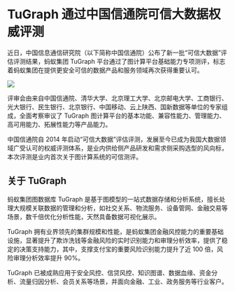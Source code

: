 # TuGraph 通过中国信通院可信大数据权威评测

近日，中国信息通信研究院（以下简称中国信通院）公布了新一批“可信大数据”评估评测结果，蚂蚁集团 TuGraph 平台通过了图计算平台基础能力专项测评，标志着蚂蚁集团在提供更安全可信的数据产品和服务领域再次获得重要认可。

![](https://mmbiz.qpic.cn/mmbiz_jpg/vMAIKCFcH8QT8ajkEwEtqBk1qs6rDNvfnoaDHkx68tJh8hy7YTVPP2VWLfMSoKQbL9YT3kPEtGUBoDH2o8u1zA/640?wx_fmt=jpeg&wxfrom=5&wx_lazy=1&wx_co=1)

评审会由来自中国信通院、清华大学、北京理工大学、北京邮电大学、工商银行、光大银行、民生银行、北京银行、中国移动、云上陕西、国新数据等单位的专家组成，全面考察审议了 TuGraph 图计算平台的基本功能、兼容性能力、管理能力、高可用能力、拓展性能力等产品能力。

中国信通院自 2014 年启动“可信大数据”评估评测，发展至今已成为我国大数据领域广受认可的权威评测体系，是业内供给侧产品研发和需求侧采购选型的风向标，本次评测是业内首次关于图计算系统的可信测评。

## 关于 TuGraph

蚂蚁集团图数据库 TuGraph 是基于图模型的一站式数据存储和分析系统，擅长处理大规模关联数据的管理和分析，如社交关系、物流服务、设备管网、金融交易等场景，数千倍优化分析性能，天然具备数据可视化展示。

TuGraph 拥有业界领先的集群规模和性能，是蚂蚁集团金融风控能力的重要基础设施，显著提升了欺诈洗钱等金融风险的实时识别能力和审理分析效率，提供了稳定的决策支持能力，其中，支撑支付宝的重要风险识别能力提升了近 100 倍，风险审理分析效率提升 90%。

TuGraph 已被成熟应用于安全风控、信贷风控、知识图谱、数据血缘、资金分析、流量归因分析、会员关系等场景，并面向金融、工业、政务服务等行业客户。
